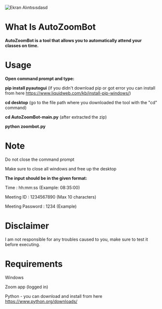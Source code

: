 ![Ekran Alıntısısdasd](https://user-images.githubusercontent.com/76772798/114277291-3fd70d80-9a33-11eb-9af7-052a4b68b0db.PNG)

# What Is AutoZoomBot
**AutoZoomBot is a tool that allows you to automatically attend your classes on time.**


# Usage

**Open command prompt and type:**

**pip install pyautogui**  (if you didn't download pip or got error you can install from here https://www.liquidweb.com/kb/install-pip-windows/)

**cd desktop** (go to the file path where you downloaded the tool with the "cd" command)

**cd AutoZoomBot-main.py** (after extracted the zip)

**python zoombot.py**
 


# Note

Do not close the command prompt

Make sure to close all windows and free up the desktop

**The input should be in the given format:**

Time : hh:mm:ss (Example: 08:35:00)

Meeting ID : 1234567890 (Max 10 characters)

Meeting Password : 1234 (Example)


# Disclaimer

I am not responsible for any troubles caused to you, make sure to test it before executing.
 
# Requirements
Windows

Zoom app (logged in)

Python - you can download and install from here https://www.python.org/downloads/



